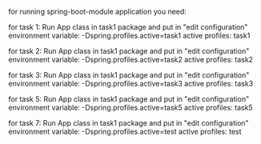 for running spring-boot-module application you need:

for task 1:
Run App class in task1 package and put in "edit configuration"
    environment variable: -Dspring.profiles.active=task1
    active profiles: task1

for task 2:
Run App class in task1 package and put in "edit configuration"
    environment variable: -Dspring.profiles.active=task2
    active profiles: task2

for task 3:
Run App class in task1 package and put in "edit configuration"
    environment variable: -Dspring.profiles.active=task3
    active profiles: task3

for task 5:
Run App class in task1 package and put in "edit configuration"
    environment variable: -Dspring.profiles.active=task5
    active profiles: task5

for task 7:
Run App class in task1 package and put in "edit configuration"
    environment variable: -Dspring.profiles.active=test
    active profiles: test